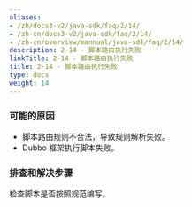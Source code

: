 ```yaml
---
aliases:
- /zh/docs3-v2/java-sdk/faq/2/14/
- /zh-cn/docs3-v2/java-sdk/faq/2/14/
- /zh-cn/overview/mannual/java-sdk/faq/2/14/
description: 2-14 - 脚本路由执行失败
linkTitle: 2-14 - 脚本路由执行失败
title: 2-14 - 脚本路由执行失败
type: docs
weight: 14
---
```







### 可能的原因

* 脚本路由规则不合法，导致规则解析失败。
* Dubbo 框架执行脚本失败。

### 排查和解决步骤
检查脚本是否按照规范编写。
